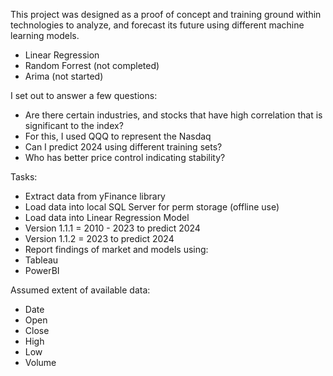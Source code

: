 This project was designed as a proof of concept and training ground within technologies to analyze, and forecast its future using different machine learning models. 
  * Linear Regression
  * Random Forrest (not completed)
  * Arima (not started)

I set out to answer a few questions:
  * Are there certain industries, and stocks that have high correlation that is significant to the index?
  *   For this, I used QQQ to represent the Nasdaq
  * Can I predict 2024 using different training sets?
  * Who has better price control indicating stability?

Tasks:
  * Extract data from yFinance library
  * Load data into local SQL Server for perm storage (offline use)
  * Load data into Linear Regression Model
  *   Version 1.1.1 = 2010 - 2023 to predict 2024
  *   Version 1.1.2 = 2023 to predict 2024
  * Report findings of market and models using:
  *   Tableau
  *   PowerBI

Assumed extent of available data:
  * Date
  * Open
  * Close
  * High
  * Low
  * Volume

